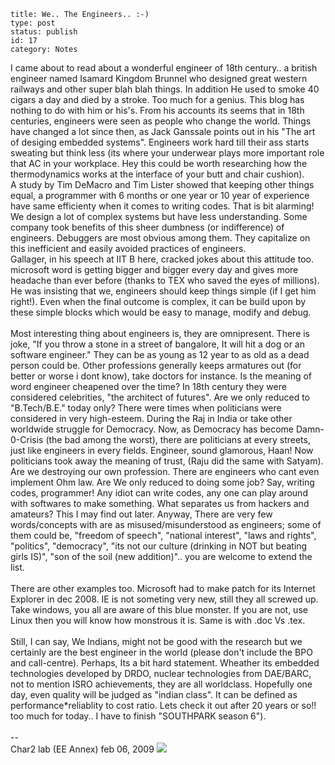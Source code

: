 ~~~~ 
title: We.. The Engineers.. :-)
type: post
status: publish
id: 17
category: Notes
~~~~

I came about to read about a wonderful engineer of 18th century.. a
british engineer named Isamard Kingdom Brunnel who designed great
western railways and other super blah blah things. In addition He used
to smoke 40 cigars a day and died by a stroke. Too much for a genius.
This blog has nothing to do with him or his's. From his accounts its
seems that in 18th centuries, engineers were seen as people who change
the world. Things have changed a lot since then, as Jack Ganssale points
out in his "The art of desiging embedded systems". Engineers work hard
till their ass starts sweating but think less (its where your underwear
plays more important role that AC in your workplace. Hey this could be
worth researching how the thermodynamics works at the interface of your
butt and chair cushion).\
A study by Tim DeMacro and Tim Lister showed that keeping other things
equal, a programmer with 6 months or one year or 10 year of experience
have same efficienty when it comes to writing codes. That is bit
alarming! We design a lot of complex systems but have less
understanding. Some company took benefits of this sheer dumbness (or
indifference) of engineers. Debuggers are most obvious among them. They
capitalize on this inefficient and easily avoided practices of
engineers.\
Gallager, in his speech at IIT B here, cracked jokes about this attitude
too. microsoft word is getting bigger and bigger every day and gives
more headache than ever before (thanks to TEX who saved the eyes of
millions). He was insisting that we, engineers should keep things simple
(if I get him right!). Even when the final outcome is complex, it can be
build upon by these simple blocks which would be easy to manage, modify
and debug.\
\
Most interesting thing about engineers is, they are omnipresent. There
is joke, "If you throw a stone in a street of bangalore, It will hit a
dog or an software engineer." They can be as young as 12 year to as old
as a dead person could be. Other professions generally keeps armatures
out (for better or worse i dont know), take doctors for instance. Is the
meaning of word engineer cheapened over the time? In 18th century they
were considered celebrities, "the architect of futures". Are we only
reduced to "B.Tech/B.E." today only? There were times when politicians
were considered in very high-esteem. During the Raj in India or take
other worldwide struggle for Democracy. Now, as Democracy has become
Damn-0-Crisis (the bad among the worst), there are politicians at every
streets, just like engineers in every fields. Engineer, sound glamorous,
Haan! Now politicians took away the meaning of trust, (Raju did the same
with Satyam). Are we destroying our own profession. There are engineers
who cant even implement Ohm law. Are We only reduced to doing some job?
Say, writing codes, programmer! Any idiot can write codes, any one can
play around with softwares to make something. What separates us from
hackers and amateurs? This I may find out later. Anyway, There are very
few words/concepts with are as misused/misunderstood as engineers; some
of them could be, "freedom of speech", "national interest", "laws and
rights", "politics", "democracy", "its not our culture (drinking in NOT
but beating girls IS)", "son of the soil (new addition)".. you are
welcome to extend the list.\
\
There are other examples too. Microsoft had to make patch for its
Internet Explorer in dec 2008. IE is not someting very new, still they
all screwed up. Take windows, you all are aware of this blue monster. If
you are not, use Linux then you will know how monstrous it is. Same is
with .doc Vs .tex.\
\
Still, I can say, We Indians, might not be good with the research but we
certainly are the best engineer in the world (please don't include the
BPO and call-centre). Perhaps, Its a bit hard statement. Wheather its
embedded technologies developed by DRDO, nuclear technologies from
DAE/BARC, not to mention ISRO achievements, they are all worldclass.
Hopefully one day, even quality will be judged as "indian class". It can
be defined as performance\*reliablity to cost ratio. Lets check it out
after 20 years or so!! too much for today.. I have to finish "SOUTHPARK
season 6").\
\
--\
Char2 lab (EE Annex) feb 06, 2009
![](https://blogger.googleusercontent.com/tracker/3794193585985230867-1874055044350381187?l=dilawarsays.blogspot.com)

